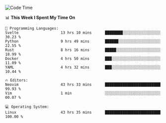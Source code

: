 <!-- [![Top Langs](https://github-readme-stats.vercel.app/api/top-langs/?username=gagahsyuja&theme=dracula&hide_border=true&border_radius=7)](https://github.com/anuraghazra/github-readme-stats) -->

<!--START_SECTION:waka-->
![Code Time](http://img.shields.io/badge/Code%20Time-1%2C045%20hrs%2029%20mins-blue)

📊 **This Week I Spent My Time On** 

```text
💬 Programming Languages: 
Svelte                   13 hrs 10 mins      ████████░░░░░░░░░░░░░░░░░   30.23 % 
Python                   9 hrs 49 mins       ██████░░░░░░░░░░░░░░░░░░░   22.55 % 
Rust                     8 hrs 16 mins       █████░░░░░░░░░░░░░░░░░░░░   18.99 % 
Docker                   4 hrs 50 mins       ███░░░░░░░░░░░░░░░░░░░░░░   11.09 % 
YAML                     4 hrs 32 mins       ███░░░░░░░░░░░░░░░░░░░░░░   10.44 % 

🔥 Editors: 
Neovim                   43 hrs 33 mins      █████████████████████████   99.93 % 
Vim                      1 min               ░░░░░░░░░░░░░░░░░░░░░░░░░   00.07 % 

💻 Operating System: 
Linux                    43 hrs 35 mins      █████████████████████████   100.00 % 
```


<!--END_SECTION:waka-->
